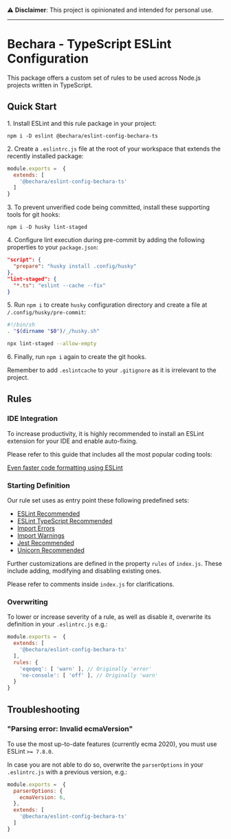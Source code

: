 ⚠️ **Disclaimer**: This project is opinionated and intended for personal use.

---

# Bechara - TypeScript ESLint Configuration

This package offers a custom set of rules to be used across Node.js projects written in TypeScript.


## Quick Start

1\. Install ESLint and this rule package in your project:

```
npm i -D eslint @bechara/eslint-config-bechara-ts
```

2\. Create a `.eslintrc.js` file at the root of your workspace that extends the recently installed package:

```js
module.exports =  {
  extends: [ 
    '@bechara/eslint-config-bechara-ts'
  ]
}
```

3\. To prevent unverified code being committed, install these supporting tools for git hooks:

```
npm i -D husky lint-staged
```

4\. Configure lint execution during pre-commit by adding the following properties to your `package.json`:

```json
"script": {
  "prepare": "husky install .config/husky"
},
"lint-staged": {
  "*.ts": "eslint --cache --fix"
}
```

5\. Run `npm i` to create `husky` configuration directory and create a file at `/.config/husky/pre-commit`:

```bash
#!/bin/sh
. "$(dirname "$0")/_/husky.sh"

npx lint-staged --allow-empty
```

6\. Finally, run `npm i` again to create the git hooks.

Remember to add `.eslintcache` to your `.gitignore` as it is irrelevant to the project.


## Rules

### IDE Integration

To increase productivity, it is highly recommended to install an ESLint extension for your IDE and enable auto-fixing.

Please refer to this guide that includes all the most popular coding tools:

[Even faster code formatting using ESLint](https://medium.com/@netczuk/even-faster-code-formatting-using-eslint-22b80d061461)


### Starting Definition

Our rule set uses as entry point these following predefined sets:

- [ESLint Recommended](https://eslint.org/docs/rules/)
- [ESLint TypeScript Recommended](https://github.com/typescript-eslint/typescript-eslint/tree/master/packages/eslint-plugin)
- [Import Errors](https://github.com/benmosher/eslint-plugin-import/blob/master/config/errors.js)
- [Import Warnings](https://github.com/benmosher/eslint-plugin-import/blob/master/config/warnings.js)
- [Jest Recommended](https://github.com/jest-community/eslint-plugin-jest#rules)
- [Unicorn Recommended](https://github.com/sindresorhus/eslint-plugin-unicorn/blob/master/index.js)

Further customizations are defined in the property `rules` of `index.js`. These include adding, modifying and disabling existing ones.

Please refer to comments inside `index.js` for clarifications.


### Overwriting

To lower or increase severity of a rule, as well as disable it, overwrite its definition in your `.eslintrc.js` e.g.:

```js
module.exports =  {
  extends: [ 
    '@bechara/eslint-config-bechara-ts'
  ],
  rules: {
    'eqeqeq': [ 'warn' ], // Originally 'error'
    'no-console': [ 'off' ], // Originally 'warn'
  }
}
```


## Troubleshooting

### "Parsing error: Invalid ecmaVersion"

To use the most up-to-date features (currently ecma 2020), you must use ESLint `>= 7.8.0`.

In case you are not able to do so, overwrite the `parserOptions` in your `.eslintrc.js` with a previous version, e.g.:

```js
module.exports =  {
  parserOptions: {
    ecmaVersion: 6,
  },
  extends: [ 
    '@bechara/eslint-config-bechara-ts'
  ]
}
```
